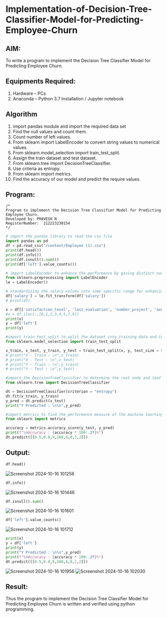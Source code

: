 # Implementation-of-Decision-Tree-Classifier-Model-for-Predicting-Employee-Churn

## AIM:
To write a program to implement the Decision Tree Classifier Model for Predicting Employee Churn.

## Equipments Required:
1. Hardware – PCs
2. Anaconda – Python 3.7 Installation / Jupyter notebook

## Algorithm
1. import pandas module and import the required data set
2. Find the null values and count them.
3. Count number of left values.
4. From sklearn import LabelEncoder to convert string values to numerical values.
5. From sklearn.model_selection import train_test_split.
6. Assign the train dataset and test dataset.
7. From sklearn.tree import DecisionTreeClassifier.
8. Use criteria as entropy.
9. From sklearn import metrics.
10. Find the accuracy of our model and predict the require values.

## Program:
```
/*
Program to implement the Decision Tree Classifier Model for Predicting Employee Churn.
Developed by: PRAVESH N
RegisterNumber:  212223230154
*/
```

```python
# import the pandas library to read the csv file
import pandas as pd
df = pd.read_csv("/content/Employee (1).csv")
print(df.head())
print(df.info())
print(df.isnull().sum())
print(df['left'].value_counts())

# import LabelEncoder to enhance the performance by giving distinct numerical value to categorical value
from sklearn.preprocessing import LabelEncoder
le = LabelEncoder()

# standardizing the salary values into some specific range for enhancing the performance
df['salary'] = le.fit_transform(df['salary'])
# print(df)

x = df[['satisfaction_level', 'last_evaluation', 'number_project', 'average_montly_hours','time_spend_company','Work_accident','promotion_last_5years','salary']]
#x = df.iloc[:,[0,1,2,3,4,5,7,9]]
print(x)
y = df['left']
print(y)

#import train_test_split to split the dataset into training data and testing data
from sklearn.model_selection import train_test_split

x_train, x_test, y_train, y_test = train_test_split(x, y, test_size = 0.2, random_state = 30)
# print("X - Train : \n",x_train)
# print("X - Test : \n",x_test)
# print("Y - Train : \n",y_train)
# print("Y - Test : \n",y_test)

#import the DecisionTreeClassifier to determine the root node and leaf nodes
from sklearn.tree import DecisionTreeClassifier

dt = DecisionTreeClassifier(criterion = "entropy")
dt.fit(x_train, y_train)
y_pred = dt.predict(x_test)
print("Y Predicted : \n\n",y_pred)

#import metrics to find the performance measure of the machine learning model
from sklearn import metrics

accuracy = metrics.accuracy_score(y_test, y_pred)
print(f"\nAccuracy : {accuracy * 100:.2f}%")
dt.predict([[0.5,0.8,9,260,6,0,1,2]])
```

## Output:

```python
df.head()
```
![Screenshot 2024-10-16 101256](https://github.com/user-attachments/assets/8796c937-ea68-4443-994b-6d466aca082f)

```python
df.info()
```
![Screenshot 2024-10-16 101446](https://github.com/user-attachments/assets/27f44ea8-bf93-4604-acf6-4f5174352080)

```python
df.isnull().sum()
```
![Screenshot 2024-10-16 101601](https://github.com/user-attachments/assets/b2711cd3-b198-415c-8899-310f8841a569)

```python
df['left'].value_counts()
```
![Screenshot 2024-10-16 101712](https://github.com/user-attachments/assets/d04a8a74-e059-4ddf-b5be-48d22f502dac)

```python
print(x)
y = df['left']
print(y)
print("Y Predicted : \n\n",y_pred)
print(f"\nAccuracy : {accuracy * 100:.2f}%")
dt.predict([[0.5,0.8,9,260,6,0,1,2]])
```
![Screenshot 2024-10-16 101956](https://github.com/user-attachments/assets/362743e6-c6cb-441e-8cd1-6e1b11c535a6)
![Screenshot 2024-10-16 102030](https://github.com/user-attachments/assets/02e0ce08-ca34-4417-b127-827581211d19)

## Result:
Thus the program to implement the  Decision Tree Classifier Model for Predicting Employee Churn is written and verified using python programming.
